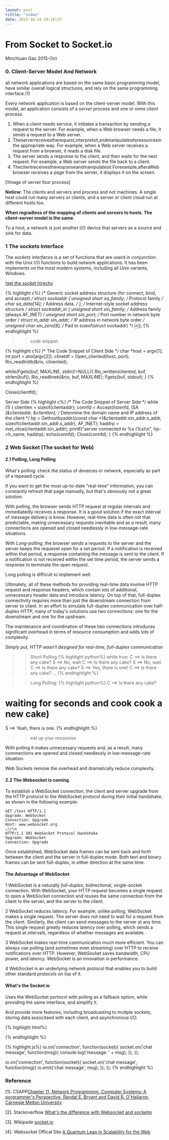 ```yaml
---
layout: post
tittle: "index"
date: 2015-10-14 19:10:57
---
```

# From Socket to Socket.io

Minchiuan Gao 2015-Oct

### 0. Client-Server Model And Network

all network applications are based on the same basic programming model, have similar overall logical structures, and rely on the same programming interface.(1)

Every network applicaiton is based on the client-server model.
With this model, an application consists of a *server* process and one or omre *client* process.

1. When a client needs service, it initiates a transaction by sending a request to the server. For example, when a Web browser needs a file, it sends a request to a Web server.
2. Theserverreceivestherequest,interpretsit,andmanipulatesitsresourcesin the appropriate way. For example, when a Web server receives a request from a browser, it reads a disk file.
3. The server sends a response to the client, and then waits for the next request. For example, a Web server sends the file back to a client.
4. Theclientreceivestheresponseandmanipulatesit.Forexample,afteraWeb browser receives a page from the server, it displays it on the screen.

[!Image of server four process]

**Noticw**: The clients and servers and process and not machines.  A single host could run many servers or clients, and a server or client cloud run at different hosts too.

**When regradless of the mapping of clients and servers to hosts. The client-server model is the same**.

To a host, a network is just another I/O device that servers as a source and sink for data.

### 1 The sockets Interface

The *sockets interfaces* is a set of functions that are userd in conjunction with the Unix I/O functions to build network applications. It has been implements on the most modern systems, including all Unix variants, Windows.

[!get the socket hirechy](/assets/socket_hir.png)

{% highlight c%}
/* Generic socket address structure (for connect, bind, and accept) */
struct sockaddr {
    unsigned short  sa_family;   /* Protocol family */
    char            sa_data[14]; /* Address data.  */
};
/* Internet-style socket address structure */
struct sockaddr_in  {
    unsigned short  sin_family;  /* Address family (always AF_INET) */
    unsigned short  sin_port;    /* Port number in network byte order */
    struct in_addr  sin_addr;    /* IP address in network byte order */
    unsigned char   sin_zero[8]; /* Pad to sizeof(struct sockaddr) */
￼};
{% endhighlight %}

>> code snippet.


{% highlight c%}
/* The Code Snippet of Client Side */
char *host = argv[1];
int port = atoi(argv[2]);
clinetdf = Open_cliented(host, port);
Rio_readlinitb(&rio, clinented);

while(Fgets(buf, MAXLINE, stdin)!=NULL){
	Rio_written(cliented, buf, strlen(buf));
	Rio_readlineb(&rio, buf, MAXLINE);
	Fgets(buf, stdout);
}
{% endhighlight %}

Close(clientfd);

Server Side
{% highlight c%}
/* The Code Snippet of Server Side */
while (1) {
	clientlen = sizeof(clientaddr);
	connfd = Accept(listenfd, (SA *)&clientaddr, &clientlen);
	 /* Determine the domain name and IP address of the client */
	 hp = Gethostbyaddr((const char *)&clientaddr.sin_addr.s_addr,
	                        sizeof(clientaddr.sin_addr.s_addr), AF_INET);
	 haddrp = inet_ntoa(clientaddr.sin_addr);
	 printf("server connected to %s (%s)\n", hp->h_name, haddrp);
	 echo(connfd);
	 Close(connfd);
}
{% endhighlight %}

### 2 Web Socket (The socket for Web)

#### 2.1 Polling, Long Polling

What's polling: check the status of deveices or network, especially as part of a repeaed cycle.

If you want to get the most up-to-date "real-time" information, you can constantly refresh that page manually, but that's obviously not a great solution.

With *polling*, the browser sends HTTP request at regular intervals and immediatedly receives a response. It is a good solution if the exact interval of message delivery is know. However, real-time data is often not that predictable, making unnecessary requests inevitable and as a result, many connections are opened and closed needlessly in low-message-rate situations.

With *Long-polling*, the browser sends a requests to the server and the server keeps the requeset open for a set period. If a notification is received within that period, a response containing the message is sent to the client. If a notification is not received within the set time period, the server sends a response to terminate the open request.

Long polling is difficult to implement well.

Ultimately, all of these methods for providing real-time data involve HTTP request and response headers, which contain lots of additional, unnecessary header data and introduce latency. On top of that, full-duplex connectivity requires more than just the downstream connection from server to client. In an effort to simulate full-duplex communication over half-duplex HTTP, many of today's solutions use two connections: one for the downstream and one for the upstream.

The maintenance and coordination of these two connections introduces significant overhead in terms of resource consumption and adds lots of complexity.

*Simply put, HTTP wasn't designed for real-time, full-duplex communication*

>> Short Polling
{% highlight python%}
while true:
	C ==> Is there any cake?
	S ==> No, wait
	C ==> Is there any cake?
	S ==> No, wait
	C ==> Is there any cake?
	S ==> Yes, there is one!
	C ==> Is there any cake?
	...
{% endhighlight %}

>> Long Polling:
{% highlight python%}
C ==> Is there any cake?
# waiting for seconds and cook cook a new cake)
S ==> Yeah, there is one.
{% endhighlight %}
>> eat up your resources


With polling it makes unnecessary requests and, as a result, many connnections are opened and closed needlessly in low-message-rate situation. 

Web Sockets remove the overhead and dramatically reduce complexity.

#### 2.2 The Websocket is coming

To establish a WebSocket connection, the client and server upgrade from the HTTP protocol to the WebSocket protocol during their initial handshake, as shown in the following example:

	GET /text HTTP/1.1
	Upgrade: WebSocket
	Connection: Upgrade
	Host: www.websocket.org
	…\r\n 
	HTTP/1.1 101 WebSocket Protocol Handshake
	Upgrade: WebSocket
	Connection: Upgrade

Once established, WebSocket data frames can be sent back and forth between the client and the server in full-duplex mode. Both text and binary frames can be sent full-duplex, in either direction at the same time.


#### The Advantage of WebSocket

1	WebSocket is a naturally *full-duplex*, bidirectional, single-socket connection. With WebSocket, your HTTP request becomes a single request to open a WebSocket connection and reuses the same connection from the client to the server, and the server to the client.

2	WebSocket reduces latency. For example, unlike polling, WebSocket makes a single request. The server does not need to wait for a request from the client. Similarly, the client can send messages to the server at any time. This single request greatly reduces latency over polling, which sends a request at intervals, regardless of whether messages are available.

3	WebSocket makes real-time communication much more efficient. You can always use polling (and sometimes even streaming) over HTTP to receive notifications over HTTP. However, WebSocket saves bandwidth, CPU power, and latency. WebSocket is an innovation in performance.

4	WebSocket is an underlying network protocol that enables you to build other standard protocols on top of it.

#### What's the Socket io

Uses the WebSocket portocol with polling as a fallback option, while providing the same interface, and simplify it.

And provide more features, including broadcasting to mutiple sockets, storing data associtaed with each client, and asynchronous I/O.

{% highlight html%}
<script src="https://cdn.socket.io/socket.io-1.2.0.js"></script>
<script src="http://code.jquery.com/jquery-1.11.1.js"></script>
<script>
  var socket = io();
  $('form').submit(function(){
    socket.emit('chat message', $('#m').val());
    $('#m').val('');
    return false;
  });
</script>

{% endhighlight %}

{% highlight js%}
io.on('connection', function(socket){
  socket.on('chat message', function(msg){
    console.log('message: ' + msg);
  });
});

io.on('connection', function(socket){
  socket.on('chat message', function(msg){
    io.emit('chat message', msg);
  });
});
{% endhighlight %}

### Reference
[1]. CSAPP[Chapter 11, Network Programming, Computer Systems: A porgrammer's Perspective, Randal E. Bryant and David R. O'Hallaron, Carnegie Mellon University](http://csapp.cs.cmu.edu/)

[2]. Stackoverflow [What's the difference with Websocket and socketio](http://stackoverflow.com/questions/10112178/differences-between-socket-io-and-websockets)

[3]. Wikipade [socket.io](https://en.wikipedia.org/wiki/Socket.IO)

[4]. Websocket Offical Site [A Quantum Leap in Scalability for the Web](https://www.websocket.org/quantum.html)
